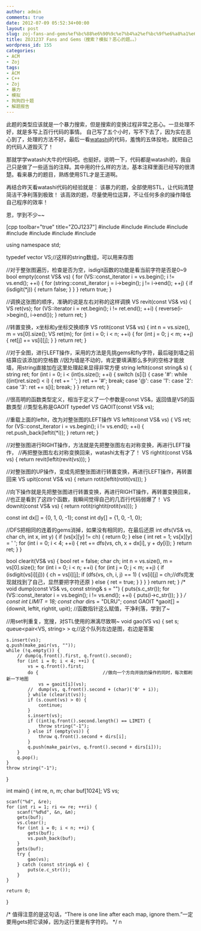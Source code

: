 ```yaml
---
author: admin
comments: true
date: 2012-07-09 05:52:34+00:00
layout: post
slug: zoj-fans-and-gems%ef%bc%88%e6%90%9c%e7%b4%a2%ef%bc%9f%e6%a8%a1%e6%8b%9f%ef%bc%9f%e6%81%b6%e5%bf%83%e7%9a%84%e9%a2%98%e3%80%82%e3%80%82%ef%bc%89
title: ZOJ1237 Fans and Gems（搜索？模拟？恶心的题。。）
wordpress_id: 155
categories:
- ACM
- Zoj
tags:
- ACM
- C++
- Zoj
- 暴力
- 模拟
- 狗狗四十题
- 解题报告
---
```


此题的类型应该就是一个暴力搜索，但是搜索的变换过程非常之恶心。一旦处理不好，就是多写上百行代码的事情。
自己写了五个小时，写不下去了，因为实在恶心到了，处理的方法不好。最后一看[watashi](http://watashi.ws)的代码，羞愧的五体投地，就把自己的代码人道毁灭了！

那就学学watashi大牛的代码吧。也挺好。说明一下，代码都是watashi的，我自己只是做了一些适当的注释。其中用的什么样的方法，基本注释里面已经写的很清楚。看来暴力的题目，熟练使用STL才是王道啊。

再结合昨天看watashi代码的经验就是：
该暴力的题，全部使用STL，让代码清楚简洁干净利落到极致！
该高效的题，尽量使用位运算，不让任何多余的操作降低自己程序的效率！

恩，学到不少~~

[cpp toolbar="true" title="ZOJ1237"]
#include <set>
#include <queue>
#include <cctype>
#include <cstdio>
#include <string>
#include <vector>
#include <utility>
#include <algorithm>

using namespace std;

typedef vector<string> VS;//这样的string数组，可以用来存图

//对于整张图遍历，检查是否为空，isdigit函数的功能是看当前字符是否是0~9
bool empty(const VS& vs) {
	for (VS::const_iterator i = vs.begin(); i != vs.end(); ++i) {
		for (string::const_iterator j = i->begin(); j != i->end(); ++j) {
			if (isdigit(*j)) {
				return false;
			}
		}
	}
	return true;
}

//调换这张图的顺序，准确的说是左右对称的这样调换
VS revit(const VS& vs) {
	VS ret(vs);
	for (VS::iterator i = ret.begin(); i != ret.end(); ++i) {
		reverse(i->begin(), i->end());
	}
	return ret;
}

//转置变换，x坐标和y坐标交换顺序
VS rotit(const VS& vs) {
	int n = vs.size(), m = vs[0].size();
	VS ret(m);
	for (int i = 0; i < n; ++i) {
		for (int j = 0; j < m; ++j) {
			ret[j] += vs[i][j];
		}
	}
	return ret;
}

//对于全图，进行LEFT操作，采用的方法是先挑gems和fly字符，最后碰到墙之前结算应该添加的空格数
//因为墙是不动的，肯定要填满那么多列的空格才能放墙，用string直接加在这里处理起来显得非常方便
string leftit(const string& s) {
	string ret;
	for (int i = 0; i < (int)s.size(); ++i) {
		switch (s[i]) {
		case '#':
			while ((int)ret.size() < i) {
				ret += ' ';
			}
			ret += '#';
			break;
		case '@':
		case '1':
		case '2':
		case '3':
			ret += s[i];
			break;
		}
	}
	return ret;
}

//很高明的函数类型定义，相当于定义了一个参数是const VS&，返回值是VS的函数类型
//类型名称是GAOIT
typedef VS GAOIT(const VS& vs);

//重载上面的leftit，改为对整张图的LEFT操作
VS leftit(const VS& vs) {
	VS ret;
	for (VS::const_iterator i = vs.begin(); i != vs.end(); ++i) {
		ret.push_back(leftit(*i));
	}
	return ret;
}

//对整张图进行RIGHT操作，方法就是先把整张图左右对称变换，再进行LEFT操作，
//再把整张图左右对称变换回来，watashi太有才了！
VS rightit(const VS& vs) {
	return revit(leftit(revit(vs)));
}

//对整张图的UP操作，变成先把整张图进行转置变换，再进行LEFT操作，再转置回来
VS upit(const VS& vs) {
	return rotit(leftit(rotit(vs)));
}

//向下操作就是先把整张图进行转置变换，再进行RIGHT操作，再转置变换回来，
//也正是看到了这四个函数，我瞬间觉得自己的几百行代码弱爆了！
VS downit(const VS& vs) {
	return rotit(rightit(rotit(vs)));
}

const int dx[] = {0, 1, 0, -1};
const int dy[] = {1, 0, -1, 0};

//DFS把相同的连着的gems消掉，如果没有相同的，在最后还原
int dfs(VS& vs, char ch, int x, int y) {
	if (vs[x][y] != ch) {
		return 0;
	} else {
		int ret = 1;
		vs[x][y] = ' ';
		for (int i = 0; i < 4; ++i) {
			ret += dfs(vs, ch, x + dx[i], y + dy[i]);
		}
		return ret;
	}
}

bool clearit(VS& vs) {
	bool ret = false;
	char ch;
	int n = vs.size(), m = vs[0].size();
	for (int i = 0; i < n; ++i) {
		for (int j = 0; j < m; ++j) {
			if (isdigit(vs[i][j])) {
				ch = vs[i][j];
				if (dfs(vs, ch, i, j) == 1) {
					vs[i][j] = ch;//dfs完发现就找到了自己，显然要把字符还原
				} else {
					ret = true;
				}
			}
		}
	}
	return ret;
}
/*
void dump(const VS& vs, const string& s = "") {
	puts(s.c_str());
	for (VS::const_iterator i = vs.begin(); i != vs.end(); ++i) {
		puts(i->c_str());
	}
}
*/
const int LIMIT = 18;
const char* dirs = "DLRU";
const GAOIT *gaoit[] = {downit, leftit, rightit, upit};	//函数指针这么赋值，干净利落，学到了~


//用set判重复，宽搜，对STL使用的淋漓尽致啊~
void gao(VS vs) {
	set<VS> s;
	queue<pair<VS, string> > q;//这个队列左边是图，右边是答案

	s.insert(vs);
	q.push(make_pair(vs, ""));
	while (!q.empty()) {
		// dump(q.front().first, q.front().second);
		for (int i = 0; i < 4; ++i) {
			vs = q.front().first;
			do {						//做向一个方向并拢的操作的同时，每次都刷新一下地图
				vs = gaoit[i](vs);
			//	dump(vs, q.front().second + (char)('0' + i));
			} while (clearit(vs));
			if (s.count(vs) > 0) {
				continue;
			}
			s.insert(vs);
			if ((int)q.front().second.length() == LIMIT) {
				throw string("-1");
			} else if (empty(vs)) {
				throw q.front().second + dirs[i];
			}
			q.push(make_pair(vs, q.front().second + dirs[i]));
		}
		q.pop();
	}
	throw string("-1");
}

int main() {
	int re, n, m;
	char buf[1024];
	VS vs;

	scanf("%d", &re);
	for (int ri = 1; ri <= re; ++ri) {
		scanf("%d%d", &n, &m);
		gets(buf);
		vs.clear();
		for (int i = 0; i < n; ++i) {
			gets(buf);
			vs.push_back(buf);
		}
		gets(buf);
		try {
			gao(vs);
		} catch (const string& e) {
			puts(e.c_str());
		}
	}

	return 0;
}

/*
值得注意的是这句话，“There is one line after each map, ignore them.”一定要用gets把它读掉，因为这行里是有字符的。
*/
n

